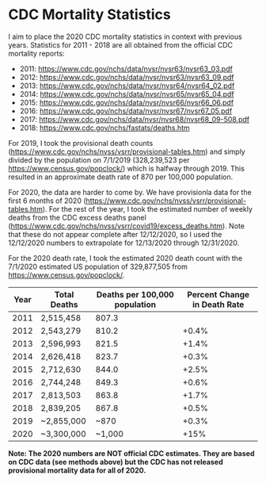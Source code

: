 # CDC Mortality Statistics

I aim to place the 2020 CDC mortality statistics in context with previous years. Statistics for 2011 - 2018 are all obtained from the official CDC mortality reports:
- 2011: https://www.cdc.gov/nchs/data/nvsr/nvsr63/nvsr63_03.pdf
- 2012: https://www.cdc.gov/nchs/data/nvsr/nvsr63/nvsr63_09.pdf
- 2013: https://www.cdc.gov/nchs/data/nvsr/nvsr64/nvsr64_02.pdf
- 2014: https://www.cdc.gov/nchs/data/nvsr/nvsr65/nvsr65_04.pdf
- 2015: https://www.cdc.gov/nchs/data/nvsr/nvsr66/nvsr66_06.pdf
- 2016: https://www.cdc.gov/nchs/data/nvsr/nvsr67/nvsr67_05.pdf
- 2017: https://www.cdc.gov/nchs/data/nvsr/nvsr68/nvsr68_09-508.pdf
- 2018: https://www.cdc.gov/nchs/fastats/deaths.htm

For 2019, I took the provisional death counts (https://www.cdc.gov/nchs/nvss/vsrr/provisional-tables.htm) and simply divided by the population on 7/1/2019 (328,239,523 per https://www.census.gov/popclock/) which is halfway through 2019. This resulted in an approximate death rate of 870 per 100,000 population.

For 2020, the data are harder to come by. We have provisionla data for the first 6 months of 2020 (https://www.cdc.gov/nchs/nvss/vsrr/provisional-tables.htm). For the rest of the year, I took the estimated number of weekly deaths from the CDC excess deaths panel (https://www.cdc.gov/nchs/nvss/vsrr/covid19/excess_deaths.htm). Note that these do not appear complete after 12/12/2020, so I used the 12/12/2020 numbers to extrapolate for 12/13/2020 through 12/31/2020.

For the 2020 death rate, I took the estimated 2020 death count with the 7/1/2020 estimated US population of 329,877,505 from https://www.census.gov/popclock/.


| Year | Total Deaths | Deaths per 100,000 population |  Percent Change in Death Rate |
|------|--------------|------------------------------|-----------------|
| 2011 | 2,515,458 | 807.3 |  |
| 2012 | 2,543,279 | 810.2 | +0.4% |
| 2013 | 2,596,993 | 821.5 | +1.4% |
| 2014 | 2,626,418 | 823.7 | +0.3%|
| 2015 | 2,712,630 | 844.0 | +2.5%|
| 2016 | 2,744,248 | 849.3 | +0.6%|
| 2017 | 2,813,503 | 863.8 | +1.7%|
| 2018 | 2,839,205 | 867.8 | +0.5%|
| 2019 | ~2,855,000 | ~870 | +0.3%|
| 2020 | ~3,300,000 | ~1,000 | +15%|

__Note: The 2020 numbers are NOT official CDC estimates. They are based on CDC data (see methods above) but the CDC has not released provisional mortality data for all of 2020.__
